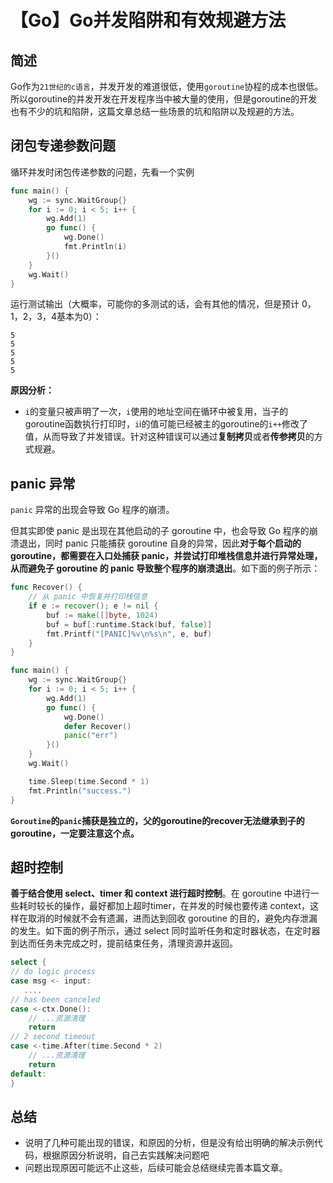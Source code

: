# 【Go】Go并发陷阱和有效规避方法


<!--more-->

## 简述

Go作为`21世纪的c语言`，并发开发的难道很低，使用`goroutine`协程的成本也很低。所以goroutine的并发开发在开发程序当中被大量的使用，但是goroutine的开发也有不少的坑和陷阱，这篇文章总结一些场景的坑和陷阱以及规避的方法。

## 闭包专递参数问题

循环并发时闭包传递参数的问题，先看一个实例

```go
func main() {
	wg := sync.WaitGroup{}
	for i := 0; i < 5; i++ {
		wg.Add(1)
		go func() {
			wg.Done()
			fmt.Println(i)
		}()
	}
	wg.Wait()
}
```

运行测试输出（大概率，可能你的多测试的话，会有其他的情况，但是预计 0，1，2，3，4基本为0）：

```plain
5
5
5
5
5
```

**原因分析：**

- `i`的变量只被声明了一次，`i`使用的地址空间在循环中被复用，当子的goroutine函数执行打印时，`i`i的值可能已经被主的goroutine的`i++`修改了值，从而导致了并发错误。针对这种错误可以通过**复制拷贝**或者**传参拷贝**的方式规避。



## panic 异常

`panic` 异常的出现会导致 Go 程序的崩溃。

但其实即使 panic 是出现在其他启动的子 goroutine 中，也会导致 Go 程序的崩溃退出，同时 panic 只能捕获 goroutine 自身的异常，因此**对于每个启动的 goroutine，都需要在入口处捕获 panic，并尝试打印堆栈信息并进行异常处理，从而避免子 goroutine 的 panic 导致整个程序的崩溃退出**。如下面的例子所示：

```go
func Recover() {
	// 从 panic 中恢复并打印栈信息
	if e := recover(); e != nil {
		buf := make([]byte, 1024)
		buf = buf[:runtime.Stack(buf, false)]
		fmt.Printf("[PANIC]%v\n%s\n", e, buf)
	}
}

func main() {
	wg := sync.WaitGroup{}
	for i := 0; i < 5; i++ {
		wg.Add(1)
		go func() {
			wg.Done()
			defer Recover()
			panic("err")
		}()
	}
	wg.Wait()

	time.Sleep(time.Second * 1)
	fmt.Println("success.")
}
```

**`Goroutine`的`panic`捕获是独立的，父的goroutine的recover无法继承到子的goroutine，一定要注意这个点。**

## 超时控制

**善于结合使用 select、timer 和 context 进行超时控制**。在 goroutine 中进行一些耗时较长的操作，最好都加上超时timer，在并发的时候也要传递 context，这样在取消的时候就不会有遗漏，进而达到回收 goroutine 的目的，避免内存泄漏的发生。如下面的例子所示，通过 select 同时监听任务和定时器状态，在定时器到达而任务未完成之时，提前结束任务，清理资源并返回。

```go
select {
// do logic process
case msg <- input:
   ....
// has been canceled
case <-ctx.Done():
    // ...资源清理
    return
// 2 second timeout    
case <-time.After(time.Second * 2)  
    // ...资源清理
    return
default:
}
```

## 总结

- 说明了几种可能出现的错误，和原因的分析，但是没有给出明确的解决示例代码，根据原因分析说明，自己去实践解决问题吧
- 问题出现原因可能远不止这些，后续可能会总结继续完善本篇文章。
